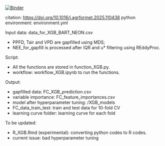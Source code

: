 [![Binder](https://mybinder.org/badge_logo.svg)](https://mybinder.org/v2/gh/YujieLiu666/NEON_gapfill_test/HEAD)

citation: https://doi.org/10.1016/j.agrformet.2025.110438 
python environment: environment.yml

Input data: data_for_XGB_BART_NEON.csv
- PPFD, Tair and VPD are gapfilled using MDS;
- NEE_for_gapfill is processed after IQR and u* filtering using REddyProc.

Script:
- All the functions are stored in function_XGB.py.
- workflow: workflow_XGB.ipynb to run the functions.


Output:
- gapfilled data: FC_XGB_prediction.csv
- variable importance: FC_feature_importances.csv
- model after hyperparameter tuning: /XGB_models
- FC_data_train_test: train and test data for 10-fold CV
- learning curve folder: learning curve for each fold


To be updated: 
- R_XGB.Rmd (experimental): converting python codes to R codes.
- current issue: bad hyperparameter tuning 
